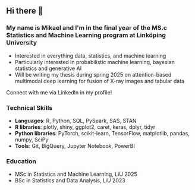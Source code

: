 ## Hi there 👋

### My name is Mikael and I'm in the final year of the MS.c Statistics and Machine Learning program at Linköping University
- Interested in everything data, statistics, and machine learning
- Particularly interested in probabilistic machine learning, bayesian statistics and generative AI
- Will be writing my thesis during spring 2025 on attention-based multimodal deep learning for fusion of X-ray images and tabular data

Connect with me via LinkedIn in my profile!

### Technical Skills
- **Languages**: R, Python, SQL, PySpark, SAS, STAN
- **R libraries**: plotly, shiny, ggplot2, caret, keras, dplyr, tidyr
- **Python libraries**: PyTorch, scikit-learn, TensorFlow, matplotlib, pandas, numpy, SciPy
- **Tools**: Git, BigQuery, Jupyter Notebook, PowerBI

### Education
- MSc in Statistics and Machine Learning, LiU 2025
- BSc in Statistics and Data Analysis, LiU 2023
